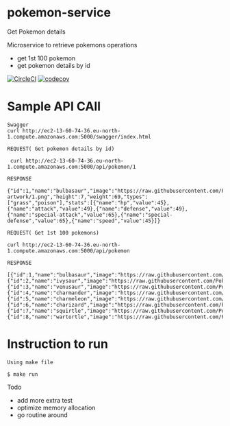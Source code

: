 # pokemon-service
Get Pokemon details

Microservice to retrieve pokemons
operations
- get 1st 100 pokemon
- get pokemon details by id

[![CircleCI](https://dl.circleci.com/status-badge/img/gh/FreddyTaelo/pokemon-service/tree/main.svg?style=svg)](https://circleci.com/gh/FreddyTaelo/pokemon-service/tree/main)
[![codecov](https://codecov.io/gh/FreddyTaelo/pokemon-service/graph/badge.svg?token=AAVXBDIK7R)](https://codecov.io/gh/FreddyTaelo/pokemon-service)

# Sample API CAll
```
Swagger
curl http://ec2-13-60-74-36.eu-north-1.compute.amazonaws.com:5000/swagger/index.html

REQUEST( Get pokemon details by id)

 curl http://ec2-13-60-74-36.eu-north-1.compute.amazonaws.com:5000/api/pokemon/1  

RESPONSE

{"id":1,"name":"bulbasaur","image":"https://raw.githubusercontent.com/PokeAPI/sprites/master/sprites/pokemon/other/official-artwork/1.png","height":7,"weight":69,"types":["grass","poison"],"stats":[{"name":"hp","value":45},{"name":"attack","value":49},{"name":"defense","value":49},{"name":"special-attack","value":65},{"name":"special-defense","value":65},{"name":"speed","value":45}]}

REQUEST( Get 1st 100 pokemons)

curl http://ec2-13-60-74-36.eu-north-1.compute.amazonaws.com:5000/api/pokemon 

RESPONSE

[{"id":1,"name":"bulbasaur","image":"https://raw.githubusercontent.com/PokeAPI/sprites/master/sprites/pokemon/1.png","height":0,"weight":0,"types":null,"stats":null},{"id":2,"name":"ivysaur","image":"https://raw.githubusercontent.com/PokeAPI/sprites/master/sprites/pokemon/2.png","height":0,"weight":0,"types":null,"stats":null},{"id":3,"name":"venusaur","image":"https://raw.githubusercontent.com/PokeAPI/sprites/master/sprites/pokemon/3.png","height":0,"weight":0,"types":null,"stats":null},{"id":4,"name":"charmander","image":"https://raw.githubusercontent.com/PokeAPI/sprites/master/sprites/pokemon/4.png","height":0,"weight":0,"types":null,"stats":null},{"id":5,"name":"charmeleon","image":"https://raw.githubusercontent.com/PokeAPI/sprites/master/sprites/pokemon/5.png","height":0,"weight":0,"types":null,"stats":null},{"id":6,"name":"charizard","image":"https://raw.githubusercontent.com/PokeAPI/sprites/master/sprites/pokemon/6.png","height":0,"weight":0,"types":null,"stats":null},{"id":7,"name":"squirtle","image":"https://raw.githubusercontent.com/PokeAPI/sprites/master/sprites/pokemon/7.png","height":0,"weight":0,"types":null,"stats":null},{"id":8,"name":"wartortle","image":"https://raw.githubusercontent.com/PokeAPI/sprites/master/sprites/pokemon/8.png","height":0,"weight":0,"types":null,"stats":null},..]
```

# Instruction to run
```
Using make file

$ make run

```
Todo 

- add more extra test
- optimize memory allocation
- go routine around